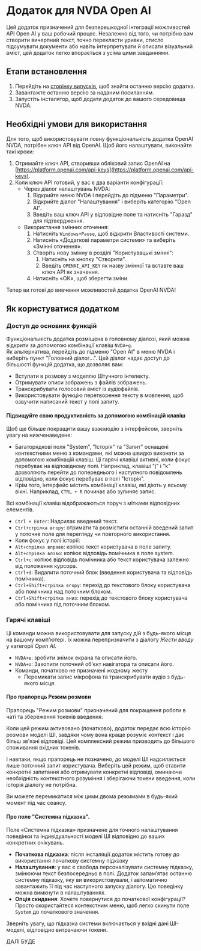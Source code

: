 # Додаток для NVDA Open AI 

Цей додаток призначений для безперешкодної інтеграції можливостей API Open AI у ваш робочий процес. Незалежно від того, чи потрібно вам створити вичерпний текст, точно перекласти уривки, стисло підсумувати документи або навіть інтерпретувати й описати візуальний вміст, цей додаток легко впорається з усіма цими завданнями.

## Етапи встановлення

1. Перейдіть на [сторінку випусків](https://github.com/aaclause/nvda-OpenAI/releases), щоб знайти останню версію додатка.
2. Завантажте останню версію за наданим посиланням.
3. Запустіть інсталятор, щоб додати додаток до вашого середовища NVDA.

## Необхідні умови для використання

Для того, щоб використовувати повну функціональність додатка OpenAI NVDA, потрібен ключ API від OpenAI. Щоб його налаштувати, виконайте такі кроки:

1. Отримайте ключ API, створивши обліковий запис OpenAI на [https://platform.openai.com/api-keys](https://platform.openai.com/api-keys).
2. Коли ключ API готовий, у вас є два варіанти конфігурації:
   - Через діалог налаштувань NVDA:
     1. Відкрийте меню NVDA і перейдіть до підменю "Параметри".
     2. Відкрийте діалог "Налаштування" і виберіть категорію "Open AI".
     3. Введіть ваш ключ API у відповідне поле та натисніть "Гаразд" для підтвердження.
   - Використання змінних оточення:
     1. Натисніть `Windows+Pause`, щоб відкрити Властивості системи.
     2. Натисніть «Додаткові параметри системи» та виберіть «Змінні оточення».
     3. Створіть нову змінну в розділі "Користувацькі змінні":
         1. Натисніть на кнопку "Створити".
         2. Введіть `OPENAI_API_KEY` як назву змінної та вставте ваш ключ API як значення.
     4. Натисніть «ОК», щоб зберегти зміни.

Тепер ви готові до вивчення можливостей додатка OpenAI NVDA!

## Як користуватися додатком

### Доступ до основних функцій

Функціональність додатка розміщена в головному діалозі, який можна відкрити за допомогою комбінації клавіш `NVDA+g`.  
Як альтернатива, перейдіть до підменю "Open AI" в меню NVDA і виберіть пункт "Головний діалог...".
Цей діалог надає доступ до більшості функцій додатка, що дозволяє вам:

- Вступати в розмову з моделлю Штучного інтелекту.
- Отримувати описи зображень з файлів зображень.
- Транскрибувати голосовий вміст із аудіофайлів.
- Використовувати функцію перетворення тексту в мовлення, щоб озвучити написаний текст у полі запиту.

#### Підвищуйте свою продуктивність за допомогою комбінацій клавіш

Щоб ще більше покращити вашу взаємодію з інтерфейсом, зверніть увагу на нижченаведене:

- Багаторядкові поля "System", "Історія" та "Запит" оснащені контекстними меню з командами, які можна швидко виконати за допомогою комбінацій клавіш.
  Ці гарячі клавіші активні, коли фокус перебуває на відповідному полі.
  Наприклад, клавіші "j" і "k" дозволяють перейти до попереднього і наступного повідомлень відповідно, коли фокус перебуває в полі "Історія".
- Крім того, інтерфейс містить комбінації клавіш, які діють у всьому вікні. Наприклад, `CTRL + R` починає або зупиняє запис.

Всі комбінації клавіш відображаються поруч з мітками відповідних елементів.

- `Ctrl + Enter`: Надсилає введений текст.
- `Ctrl+стрілка вгору`: отримати та розмістити останній введений запит у поточне поле для перегляду чи повторного використання.
 - Коли фокус у полі історії:
- `Alt+стрілка вправо`: копіює текст користувача в поле запиту.
- `Alt+стрілка вліво`: копіює відповідь помічника в поле system.
- `Ctrl+c`: копіює відповідь помічника або текст користувача залежно від положення курсора.
- `Ctrl+d`: Видалити поточний блок (введення користувача та відповідь помічника).
- `Ctrl+Shift+стрілка вгору`: перехід до текстового блоку користувача або помічника над поточним блоком.
- `Ctrl+Shift+стрілка вниз`: перехід до текстового блоку користувача або помічника під поточним блоком.

### Гарячі клавіші

Ці команди можна використовувати для запуску дій з будь-якого місця на вашому комп'ютері. Їх можна перепризначити з діалогу *Жести вводу* у категорії *Open AI*.

- `NVDA+e`: зробити знімок екрана та описати його.
- `NVDA+o`: Захопити поточний об'єкт навігатора та описати його.
- Команди, початково не призначені жодному жесту 
	- Перемикати запис мікрофона та транскрибувати аудіо з будь-якого місця.

#### Про прапорець Режим розмови

Прапорець "Режим розмови" призначений для покращення роботи в чаті та збереження токенів введення.

Коли цей режим активовано (початково), додаток передає всю історію розмови моделі ШІ, завдяки чому вона краще розуміє контекст і дає більш зв'язні відповіді. Цей комплексний режим призводить до більшого споживання вхідних токенів.

І навпаки, якщо прапорець не позначено, до моделі ШІ надсилається лише поточний запит користувача. Виберіть цей режим, щоб ставити конкретні запитання або отримувати конкретні відповіді, оминаючи необхідність контекстного розуміння і зберігаючи токени введення, коли історія діалогу не потрібна.

Ви можете перемикатися між цими двома режимами в будь-який момент під час сеансу.

#### Про поле "Системна підказка".

Поле «Системна підказка» призначене для точного налаштування поведінки та індивідуальності моделі ШІ відповідно до ваших конкретних очікувань.

- **Початкова підказка**: після інсталяції додаток містить готову до використання початкову системну підказку 
- **Налаштування**: у вас є свобода персоналізувати системну підказку, змінюючи текст безпосередньо в полі. Додаток запам’ятає останню системну підказку, яку ви використовували, і автоматично завантажить її під час наступного запуску діалогу. Цю поведінку можна вимкнути в налаштуваннях.
- **Опція скидання**: Хочете повернутися до початкової конфігурації? Просто скористайтеся контекстним меню, щоб легко скинути поле `System` до початкового значення.

Зверніть увагу, що підказка системи включається у вхідні дані ШІ-моделі, відповідно витрачаючи токени.

ДАЛІ БУДЕ
